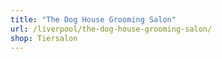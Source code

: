 ```yaml
---
title: "The Dog House Grooming Salon"
url: /liverpool/the-dog-house-grooming-salon/
shop: Tiersalon
---
```


